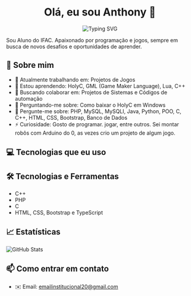 <h1 align="center">Olá, eu sou Anthony 👋</h1>

<p align="center">
  <img src="https://readme-typing-svg.herokuapp.com?font=Fira+Code&size=22&duration=3000&pause=1000&center=true&vCenter=true&width=435&lines=Desenvolvedor+Full+Stack;Apaixonado+por+Tecnologia;Bem-vindo+ao+meu+GitHub!" alt="Typing SVG" />
</p>

Sou Aluno do IFAC. Apaixonado por programação e jogos, sempre em busca de novos desafios e oportunidades de aprender.

## 🚀 Sobre mim

- 🔭 Atualmente trabalhando em: Projetos de Jogos
- 🌱 Estou aprendendo: HolyC, GML (Game Maker Language), Lua, C++
- 👯 Buscando colaborar em: Projetos de Sistemas e Códigos de automação
- 🤔 Perguntando-me sobre: Como baixar o HolyC em Windows
- 💬 Pergunte-me sobre: PHP, MySQL, MySQLI, Java, Python, POO, C, C++, HTML, CSS, Bootstrap, Banco de Dados
- ⚡ Curiosidade: Gosto de programar. jogar, entre outros. Sei montar robôs com Arduino do 0, as vezes crio um projeto de algum jogo.

## 💻 Tecnologias que eu uso

## 🛠️ Tecnologias e Ferramentas

- C++
- PHP
- C
- HTML, CSS, Bootstrap e TypeScript


## 📈 Estatísticas

![GitHub Stats](https://github-readme-stats.vercel.app/api?username=seunome&show_icons=true&count_private=true&theme=radical)

## 📫 Como entrar em contato

- ✉️ Email: emailinstitucional20@gmail.com

